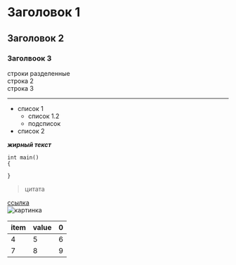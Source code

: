 #  Заголовок 1
##  Заголовок 2
### Заголвоок 3
строки  разделенные  
строка 2  
строка 3 

---
* список 1
    * список 1.2
     * подсписок  
* список 2

***жирный текст***
```
int main()
{

}
```
> цитата 

[ссылка](www.yandex.ru)  
![картинка](/img/1.jpg)

item | value | 0
:--- | :----- | :---
4|5|6
7|8|9